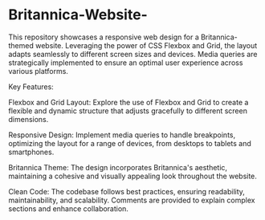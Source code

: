 # Britannica-Website-

This repository showcases a responsive web design for a Britannica-themed website. Leveraging the power of CSS Flexbox and Grid, the layout adapts seamlessly to different screen sizes and devices. Media queries are strategically implemented to ensure an optimal user experience across various platforms.

Key Features:

Flexbox and Grid Layout: Explore the use of Flexbox and Grid to create a flexible and dynamic structure that adjusts gracefully to different screen dimensions.

Responsive Design: Implement media queries to handle breakpoints, optimizing the layout for a range of devices, from desktops to tablets and smartphones.

Britannica Theme: The design incorporates Britannica's aesthetic, maintaining a cohesive and visually appealing look throughout the website.

Clean Code: The codebase follows best practices, ensuring readability, maintainability, and scalability. Comments are provided to explain complex sections and enhance collaboration.
